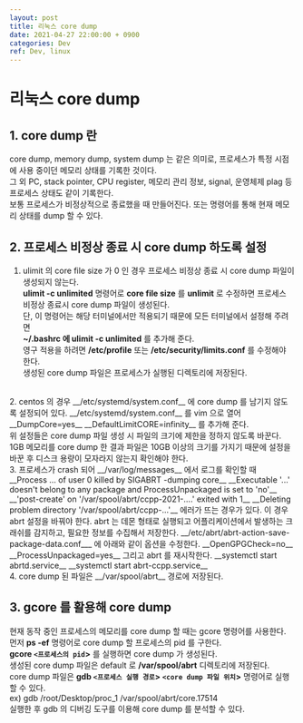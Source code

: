 ```yaml
---
layout: post
title: 리눅스 core dump
date: 2021-04-27 22:00:00 + 0900
categories: Dev
ref: Dev, linux
---
```


# 리눅스 core dump

## 1. core dump 란
  core dump, memory dump, system dump 는 같은 의미로, 프로세스가 특정 시점에 사용 중이던 메모리 상태를 기록한 것이다.   
  그 외 PC, stack pointer, CPU register, 메모리 관리 정보, signal, 운영체제 plag 등 프로세스 상태도 같이 기록한다.   
  보통 프로세스가 비정상적으로 종료했을 때 만들어진다. 또는 명령어를 통해 현재 메모리 상태를 dump 할 수 있다.

## 2. 프로세스 비정상 종료 시 core dump 하도록 설정
  1. ulimit 의 core file size 가 0 인 경우 프로세스 비정상 종료 시 core dump 파일이 생성되지 않는다.   
  __ulimit -c unlimited__ 명령어로 __core file size__ 를 __unlimit__ 로 수정하면 프로세스 비정상 종료시 core dump 파일이 생성된다.   
  단, 이 명령어는 해당 터미널에서만 적용되기 때문에 모든 터미널에서 설정해 주려면   
  __~/.bashrc 에 ulimit -c unlimited__ 를 추가해 준다.   
  영구 적용을 하려면 __/etc/profile__ 또는 __/etc/security/limits.conf__ 를 수정해야 한다.   
  생성된 core dump 파일은 프로세스가 실행된 디렉토리에 저장된다.   
<br>
  2. centos 의 경우 __/etc/systemd/system.conf__ 에 core dump 를 남기지 않도록 설정되어 있다.   
  __/etc/systemd/system.conf__ 를 vim 으로 열어   
  __DumpCore=yes__   
  __DefaultLimitCORE=infinity__    
  를 추가해 준다.
<br>    
  위 설정들은 core dump 파일 생성 시 파일의 크기에 제한을 정하지 않도록 바꾼다.   
  1GB 메모리를 core dump 한 결과 파일은 10GB 이상의 크기를 가지기 때문에 설정을 바꾼 후   
  디스크 용량이 모자라지 않는지 확인해야 한다.   
<br>
  3. 프로세스가 crash 되어 __/var/log/messages__ 에서 로그를 확인할 때   
  __Process ... of user 0 killed by SIGABRT -dumping core__   
  __Executable '...' doesn't belong to any package and ProcessUnpackaged is set to 'no'__   
  __'post-create' on '/var/spool/abrt/ccpp-2021-....' exited with 1__    
  __Deleting problem directory '/var/spool/abrt/ccpp-...'__   
  에러가 뜨는 경우가 있다.   
  이 경우 abrt 설정을 바꿔야 한다. abrt 는 데몬 형태로 실행되고 어플리케이션에서 발생하는 크래쉬를 감지하고, 필요한 정보를 수집해서 저장한다.   
  __/etc/abrt/abrt-action-save-package-data.conf___ 에 아래와 같이 옵션을 수정한다.  
  __OpenGPGCheck=no__   
  __ProcessUnpackaged=yes__   
  그리고 abrt 를 재시작한다.   
  __systemctl start abrtd.service__    
  __systemctl start abrt-ccpp.service__   
<br> 
  4. core dump 된 파일은 __/var/spool/abrt__ 경로에 저장된다.

## 3. gcore 를 활용해 core dump
  현재 동작 중인 프로세스의 메모리를 core dump 할 때는 gcore 명령어를 사용한다.   
  먼저 __ps -ef__ 명령어로 core dump 할 프로세스의 pid 를 구한다.   
  __gcore `<프로세스의 pid`>__ 를 실행하면 core dump 가 생성된다.   
  생성된 core dump 파일은 default 로 __/var/spool/abrt__ 디렉토리에 저장된다.   
  core dump 파일은 __gdb `<프로세스 실행 경로`> `<core dump 파일 위치`>__ 명령어로 실행할 수 있다.   
  ex) gdb /root/Desktop/proc_1 /var/spool/abrt/core.17514    
  실행한 후 gdb 의 디버깅 도구를 이용해 core dump 를 분석할 수 있다. 


